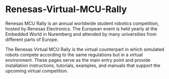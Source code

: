 # Renesas-Virtual-MCU-Rally
Renesas MCU Rally is an annual worldwide student robotics competition, hosted by Renesas Electronics. 
The European event is held yearly at the Embedded World in Nuremberg and attended by many universities from different parts of Europe.

The Renesas Virtual MCU Rally is the virtual counterpart in which simulated robots compete according to the same regulations but in a virtual environment. 
These pages serve as the main entry point and provide installation instructions, tutorials, examples, and manuals that support the upcoming virtual competition.

